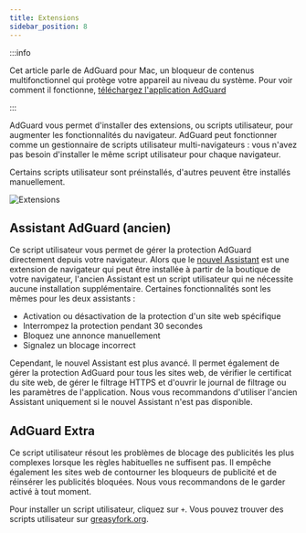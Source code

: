 ```yaml
---
title: Extensions
sidebar_position: 8
---
```


:::info

Cet article parle de AdGuard pour Mac, un bloqueur de contenus multifonctionnel qui protège votre appareil au niveau du système. Pour voir comment il fonctionne, [téléchargez l'application AdGuard](https://agrd.io/download-kb-adblock)

:::

AdGuard vous permet d'installer des extensions, ou scripts utilisateur, pour augmenter les fonctionnalités du navigateur. AdGuard peut fonctionner comme un gestionnaire de scripts utilisateur multi-navigateurs : vous n'avez pas besoin d'installer le même script utilisateur pour chaque navigateur.

Certains scripts utilisateur sont préinstallés, d'autres peuvent être installés manuellement.

![Extensions](https://cdn.adtidy.org/content/kb/ad_blocker/mac/extensions.png)

## Assistant AdGuard (ancien)

Ce script utilisateur vous permet de gérer la protection AdGuard directement depuis votre navigateur. Alors que le [nouvel Assistant](/adguard-for-mac/features/browser-assistant) est une extension de navigateur qui peut être installée à partir de la boutique de votre navigateur, l'ancien Assistant est un script utilisateur qui ne nécessite aucune installation supplémentaire. Certaines fonctionnalités sont les mêmes pour les deux assistants :

- Activation ou désactivation de la protection d'un site web spécifique
- Interrompez la protection pendant 30 secondes
- Bloquez une annonce manuellement
- Signalez un blocage incorrect

Cependant, le nouvel Assistant est plus avancé. Il permet également de gérer la protection AdGuard pour tous les sites web, de vérifier le certificat du site web, de gérer le filtrage HTTPS et d'ouvrir le journal de filtrage ou les paramètres de l'application. Nous vous recommandons d'utiliser l'ancien Assistant uniquement si le nouvel Assistant n'est pas disponible.

## AdGuard Extra

Ce script utilisateur résout les problèmes de blocage des publicités les plus complexes lorsque les règles habituelles ne suffisent pas. Il empêche également les sites web de contourner les bloqueurs de publicité et de réinsérer les publicités bloquées. Nous vous recommandons de le garder activé à tout moment.

Pour installer un script utilisateur, cliquez sur `+`. Vous pouvez trouver des scripts utilisateur sur [greasyfork.org](https://greasyfork.org/).
